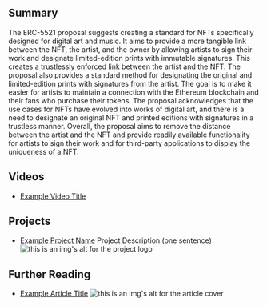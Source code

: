 ## Summary

The ERC-5521 proposal suggests creating a standard for NFTs specifically designed for digital art and music. It aims to provide a more tangible link between the NFT, the artist, and the owner by allowing artists to sign their work and designate limited-edition prints with immutable signatures. This creates a trustlessly enforced link between the artist and the NFT. The proposal also provides a standard method for designating the original and limited-edition prints with signatures from the artist. The goal is to make it easier for artists to maintain a connection with the Ethereum blockchain and their fans who purchase their tokens. The proposal acknowledges that the use cases for NFTs have evolved into works of digital art, and there is a need to designate an original NFT and printed editions with signatures in a trustless manner. Overall, the proposal aims to remove the distance between the artist and the NFT and provide readily available functionality for artists to sign their work and for third-party applications to display the uniqueness of a NFT.

## Videos

- [Example Video Title](https://www.youtube.com/watch?v=TDGq4aeevgY)

## Projects

- [Example Project Name](https://xxxx.xxx/xxxxx) Project Description (one sentence) ![this is an img's alt for the project logo](https://xxxx.xxx/project-logo.xxx)

## Further Reading

- [Example Article Title](https://xxxx.xxx/xxxxx) ![this is an img's alt for the article cover](https://xxxx.xxx/article-cover.xxx)
